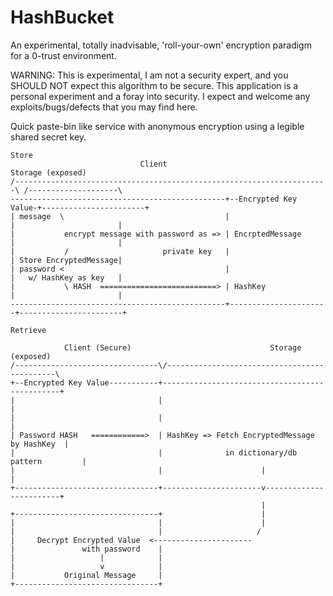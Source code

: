 # HashBucket
An experimental, totally inadvisable, 'roll-your-own' encryption paradigm for a 0-trust environment.

WARNING: This is experimental, I am not a security expert, and you SHOULD NOT expect this algorithm to be secure.
This application is a personal experiment and a foray into security. I expect and welcome any exploits/bugs/defects
that you may find here.

Quick paste-bin like service with anonymous encryption using a legible shared secret key.
```
Store
                             Client                                         Storage (exposed)
/----------------------------------------------------------------------\ /--------------------\
------------------------------------------------+--Encrypted Key Value-+-----------------------+
| message  \                                    |                      |                       |
|           encrypt message with password as => | EncrptedMessage      |                       |
|           /                     private key   |                      | Store EncryptedMessage|
| password <                                    |                      |   w/ HashKey as key   |
|           \ HASH  ==========================> | HashKey              |                       |
------------------------------------------------+----------------------+-----------------------+

Retrieve

            Client (Secure)                               Storage (exposed)
/--------------------------------\/---------------------------------------------\
+--Encrypted Key Value-----------+-----------------------------------------------+
|                                |                                               |
|                                |                                               |
| Password HASH   ============>  | HashKey => Fetch EncryptedMessage by HashKey  |
|                                |              in dictionary/db pattern         |
|                                |                      |                        |
+--------------------------------+----------------------v------------------------+
                                                        |
+--------------------------------+                      |
|                                |                      |
|                                |                     /
|     Decrypt Encrypted Value  <----------------------
|               with password    |
|                   |            |
|                   v            |
|           Original Message     |
+--------------------------------+
```

